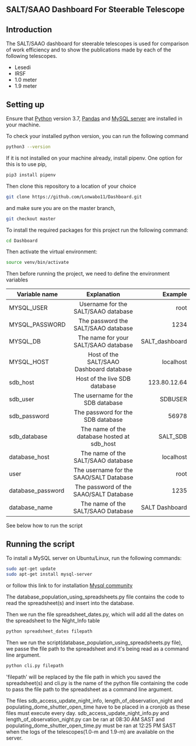 SALT/SAAO Dashboard For Steerable Telescope
---
Introduction
---
The SALT/SAAO dashboard for steerable telescopes is used for comparison of work efficiency 
and to show the publications made by each of the following telescopes.
* Lesedi
* IRSF
* 1.0 meter
* 1.9 meter

## Setting up

Ensure that [Python](https://www.python.org/) version 3.7, [Pandas](https://pandas.pydata.org/pandas-docs/stable/install.html) and
[MySQL server](https://dev.mysql.com/downloads/mysql/) are installed in your machine.

To check your installed python version, you can run the following command
```bash
python3 --version
```
If it is not installed on your machine already, install pipenv. One option for this is to use pip,
```bash
pip3 install pipenv
```

Then clone this repository to a location of your choice
````bash
git clone https://github.com/Lonwabo11/Dashboard.git
````
and make sure you are on the master branch,
```bash
git checkout master
```

To install the required packages for this project run the following command:

```bash
cd Dashboard
```
Then activate the virtual environment: 
```bash
source venv/bin/activate 
```
Then before running the project, we need to define the environment variables

| Variable name | Explanation   | Example|
| ------------- |:-------------:| -----:|
| MYSQL_USER    | Username for the SALT/SAAO database | root|
| MYSQL_PASSWORD| The password the SALT/SAAO database |  1234 |
| MYSQL_DB       | The name for your SALT/SAAO database  |  SALT_dashboard |
| MYSQL_HOST     | Host of the SALT/SAAO Dashboard database| localhost|
| sdb_host| Host of the live SDB database| 123.80.12.64
| sdb_user| The username for the SDB database|SDBUSER  
| sdb_password| The password for the SDB database| 56978
|sdb_database| The name of the database hosted at sdb_host| SALT_SDB
|database_host| The name of the SALT/SAAO database| localhost
|user| The username for the SAAO/SALT Database| root
|database_password| The password of the SAAO/SALT Database| 1235
|database_name| The name of the SALT/SAAO Database| SALT Dashboard
 
See below how to run the script

## Running the script
To install a MySQL server on Ubuntu/Linux, run the following commands:
```bash
sudo apt-get update
sudo apt-get install mysql-server
```
or follow this link to for installation [Mysql community ](https://dev.mysql.com/downloads/mysql/)

The  database_population_using_spreadsheets.py file contains the code to read the spreadsheet(s) and insert into the database.

Then we run the file spreadsheet_dates.py, which will add all the dates on the spreadsheet to the Night_Info table
```bash
python spreadsheet_dates filepath
```
Then we run the script(database_population_using_spreadsheets.py file), we passe the file path to the spreadsheet 
and it's being read as a command line argument. 

```bash
python cli.py filepath
```
'filepath' will be replaced by the file path in which you saved the spreadsheet(s) and cli.py 
is the name of the python file containing the code to pass the file path to the spreadsheet  as a command line argument.

The files sdb_access_update_night_info, length_of_observation_night and populating_dome_shutter_open_time have to be
placed in a cronjob as these files must execute every day. sdb_access_update_night_info.py and
length_of_observation_night.py can be ran at 08:30 AM SAST and populating_dome_shutter_open_time.py must be ran at 
12:25 PM SAST when the logs of the telescopes(1.0-m and 1.9-m) are available on the server. 